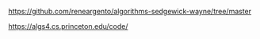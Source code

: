 https://github.com/reneargento/algorithms-sedgewick-wayne/tree/master

https://algs4.cs.princeton.edu/code/
